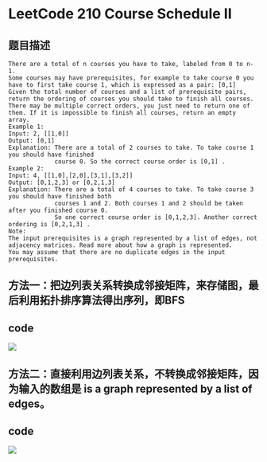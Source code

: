 # LeetCode 210 Course Schedule II

## 题目描述
```
There are a total of n courses you have to take, labeled from 0 to n-1.
Some courses may have prerequisites, for example to take course 0 you have to first take course 1, which is expressed as a pair: [0,1]
Given the total number of courses and a list of prerequisite pairs, return the ordering of courses you should take to finish all courses.
There may be multiple correct orders, you just need to return one of them. If it is impossible to finish all courses, return an empty array.
Example 1:
Input: 2, [[1,0]] 
Output: [0,1]
Explanation: There are a total of 2 courses to take. To take course 1 you should have finished   
             course 0. So the correct course order is [0,1] .
Example 2:
Input: 4, [[1,0],[2,0],[3,1],[3,2]]
Output: [0,1,2,3] or [0,2,1,3]
Explanation: There are a total of 4 courses to take. To take course 3 you should have finished both     
             courses 1 and 2. Both courses 1 and 2 should be taken after you finished course 0. 
             So one correct course order is [0,1,2,3]. Another correct ordering is [0,2,1,3] .
Note:
The input prerequisites is a graph represented by a list of edges, not adjacency matrices. Read more about how a graph is represented.
You may assume that there are no duplicate edges in the input prerequisites.
```

## 方法一：把边列表关系转换成邻接矩阵，来存储图，最后利用拓扑排序算法得出序列，即BFS

## code
![](https://github.com/only-you/-/blob/master/picture/topo2.png)

## 方法二：直接利用边列表关系，不转换成邻接矩阵，因为输入的数组是 is a graph represented by a list of edges。

## code
![](https://github.com/only-you/-/blob/master/picture/topo3.png)
